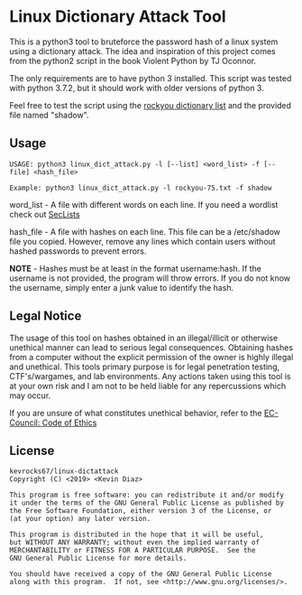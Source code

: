 # Linux Dictionary Attack Tool
This is a python3 tool to bruteforce the password hash of a linux system using a dictionary attack.
The idea and inspiration of this project comes from the python2 script in the book Violent Python
by TJ Oconnor.

The only requirements are to have python 3 installed. This script was tested with python 3.7.2,
but it should work with older versions of python 3.

Feel free to test the script using the [rockyou dictionary list](https://raw.githubusercontent.com/danielmiessler/SecLists/master/Passwords/Leaked-Databases/rockyou-75.txt) and the provided file named
"shadow".

## Usage
    USAGE: python3 linux_dict_attack.py -l [--list] <word_list> -f [--file] <hash_file>

    Example: python3 linux_dict_attack.py -l rockyou-75.txt -f shadow

word\_list - A file with different words on each line. If you need a wordlist check out
[SecLists](https://github.com/danielmiessler/SecLists)

hash\_file - A file with hashes on each line. This file can be a /etc/shadow file you copied.
However, remove any lines which contain users without hashed passwords to prevent errors.

**NOTE** - Hashes must be at least in the format username:hash. If the username is not provided,
the program will throw errors. If you do not know the username, simply enter a junk value to
identify the hash.

## Legal Notice
The usage of this tool on hashes obtained in an illegal/illicit or otherwise unethical manner
can lead to serious legal consequences. Obtaining hashes from a computer without the explicit
permission of the owner is highly illegal and unethical. This tools primary purpose is for legal
penetration testing, CTF's/wargames, and lab environments. Any actions taken using this tool
is at your own risk and I am not to be held liable for any repercussions which may occur.

If you are unsure of what constitutes unethical behavior, refer to the [EC-Council: Code of
Ethics](https://www.eccouncil.org/code-of-ethics/)

## License
    kevrocks67/linux-dictattack
    Copyright (C) <2019> <Kevin Diaz>

    This program is free software: you can redistribute it and/or modify
    it under the terms of the GNU General Public License as published by
    the Free Software Foundation, either version 3 of the License, or
    (at your option) any later version.

    This program is distributed in the hope that it will be useful,
    but WITHOUT ANY WARRANTY; without even the implied warranty of
    MERCHANTABILITY or FITNESS FOR A PARTICULAR PURPOSE.  See the
    GNU General Public License for more details.

    You should have received a copy of the GNU General Public License
    along with this program.  If not, see <http://www.gnu.org/licenses/>.

